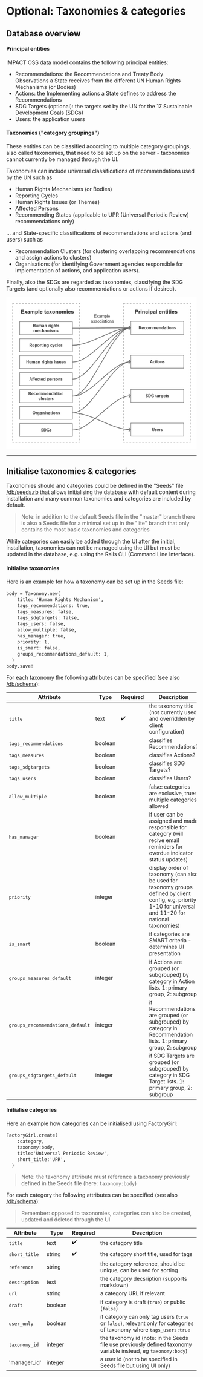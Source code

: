 # Optional: Taxonomies & categories

## Database overview

#### Principal entities

IMPACT OSS data model contains the following principal entities:

* Recommendations: the Recommendations and Treaty Body Observations a State receives from the different UN Human Rights Mechanisms \(or Bodies\)
* Actions: the Implementing actions a State defines to address the Recommendations
* SDG Targets \(optional\): the targets set by the UN for the 17 Sustainable Development Goals \(SDGs\)
* Users: the application users

#### Taxonomies \("category groupings"\)

These entities can be classified according to multiple category groupings, also called taxonomies, that need to be set up on the server - taxonomies cannot currently be managed through the UI.

Taxonomies can include universal classifications of recommendations used by the UN such as

* Human Rights Mechanisms \(or Bodies\)
* Reporting Cycles
* Human Rights Issues \(or Themes\)
* Affected Persons
* Recommending States \(applicable to UPR \(Universal Periodic Review\) recommendations only\)

... and State-specific classifications of recommendations and actions \(and users\) such as

* Recommendation Clusters \(for clustering overlapping recommendations and assign actions to clusters\)
* Organisations \(for identifying Government agencies responsible for implementation of actions, and application users\).

Finally, also the SDGs are regarded as taxonomies, classifying the SDG Targets \(and optionally also recommendations or actions if desired\).

![](/assets/categories.png)

---

## Initialise taxonomies & categories

Taxonomies should and categories could be defined in the "Seeds" file [/db/seeds.rb](https://github.com/impactoss/impactoss-server/blob/master/db/seeds.rb) that allows initialising the database with default content during installation and many common taxonomies and categories are included by default.

> Note: in addition to the default Seeds file in the "master" branch there is also a Seeds file for a minimal set up in the "lite" branch that only contains the most basic taxonomies and categories

While categories can easily be added through the UI after the initial, installation, taxonomies can not be managed using the UI but must be updated in the database, e.g. using the Rails CLI \(Command Line Interface\).

#### Initialise taxonomies

Here is an example for how a taxonomy can be set up in the Seeds file:

```
body = Taxonomy.new(
    title: 'Human Rights Mechanism',
    tags_recommendations: true,      
    tags_measures: false,
    tags_sdgtargets: false,
    tags_users: false,
    allow_multiple: false,
    has_manager: true,
    priority: 1,
    is_smart: false,
    groups_recommendations_default: 1,
  )
body.save!
```

For each taxonomy the following attributes can be specified \(see also [/db/schema](https://github.com/impactoss/impactoss-server/blob/master/db/schema.rb)\):

| Attribute | Type | Required | Description |
| --- | --- | --- | --- |
| `title` | text | ✔️ | the taxonomy title \(not currently used and overridden by client configuration\) |
| `tags_recommendations` | boolean |  | classifies Recommendations? |
| `tags_measures` | boolean |  | classifies Actions? |
| `tags_sdgtargets` | boolean |  | classifies SDG Targets? |
| `tags_users` | boolean |  | classifies Users? |
| `allow_multiple` | boolean |  | false: categories are exclusive, true: multiple categories allowed |
| `has_manager` | boolean |  | if user can be assigned and made responsible for category \(will recive email reminders for overdue indicator status updates\) |
| `priority` | integer |  | display order of taxonomy \(can also be used for taxonomy groups defined by client config, e.g. priority 1-10 for universal and 11-20 for national taxonomies\) |
| `is_smart` | boolean |  | if categories are SMART criteria - determines UI presentation |
| `groups_measures_default` | integer |  | if Actions are grouped \(or subgrouped\) by category in Action lists. 1: primary group, 2: subgroup |
| `groups_recommendations_default` | integer |  | if Recommendations are grouped \(or subgrouped\) by category in Recommendation lists. 1: primary group, 2: subgroup |
| `groups_sdgtargets_default` | integer |  | if SDG Targets are grouped \(or subgrouped\) by category in SDG Target lists. 1: primary group, 2: subgroup |

#### Initialise categories

Here an example how categories can be initialised using FactoryGirl:

```
FactoryGirl.create(
    :category,
    taxonomy:body,
    title:'Universal Periodic Review',
    short_title:'UPR',
  )
```

> Note: the taxonomy attribute must reference a taxonomy previously defined in the Seeds file \(here: `taxonomy:body`\)

For each category the following attributes can be specified \(see also [/db/schema](https://github.com/impactoss/impactoss-server/blob/master/db/schema.rb)\):

> Remember: opposed to taxonomies, categories can also be created, updated and deleted through the UI

| Attribute | Type | Required | Description |
| --- | --- | --- | --- |
| `title` | text | ✔️ | the category title |
| `short_title` | string | ✔️ | the category short title, used for tags |
| `reference` | string |  | the category reference, should be unique, can be used for sorting |
| `description` | text |  | the category decsription \(supports markdown\) |
| `url` | string |  | a category URL if relevant |
| `draft` | boolean |  | if category is draft \(`true`\) or public \(`false`\) |
| `user_only` | boolean |  | if category can only tag users \(`true` or `false`\), relevant only for categories of taxonomy where `tags_users:true` |
| `taxonomy_id` | integer |  | the taxonomy id \(note: in the Seeds file use previously defined taxonomy variable instead, eg `taxonomy:body`\) |
| 'manager\_id' | integer |  | a user id \(not to be specified in Seeds file but using UI only\) |